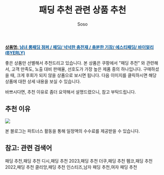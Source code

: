 ﻿---
layout: post
title:  "패딩 추천 관련 상품 추천"
author: Soso
categories: [ 패션의류 ]
tags: [패딩 추천,패딩 추천 디시,패딩 추천 2023,패딩 추천 더쿠,패딩 추천 펨코,패딩 추천 2022,패딩 추천 클리앙,패딩 추천 인스티즈,남자 패딩 추천,여자 패딩 추천]
image: https://ads-partners.coupang.com/image1/2CMtfNeC4stMnm1e2MzHYtZxvvM3wMEWouzx8kr7WQlzu8KBQka6_GkWNPe6ajvCN8g8l5CCk2vEQtDlWeQGlOGFl9K6cqBz-Wjh8f545wYAVcpTxN_Lc_yyAexPRHy2BZsDiYbetNpyu2a2HC0Fk3LszAhvyRWl7MkMQCrNrr8SNFpI1QPH4BYfB183bSd9YEU3cKAaotYPMOJWLis6RP_-51gcnbypmrBfbiAhPwE1wUuxfeNEo3tegrc_IUAfnYhbehWOyjK_Nt5B-tFEEHmzyRike6v6eEPAXgrMmPmI 
description: "쿠팡에서 패딩 추천 관련 상품으로 가장 고객 선호도가 높은 제품 중 하나입니다."
---

<a href="https://link.coupang.com/re/AFFSDP?lptag=AF5673682&pageKey=6944747380&itemId=16852678776&vendorItemId=84033776716&traceid=V0-153-54bbba33bd263672&requestid=20231116174038840114212657&token=31850C%7CMIXED"><b>상품명: <font color='#01579B'>남녀 롱패딩 점퍼 / 패딩/ 넉넉한 충전재 / 충분한 기장/ 에스티패딩/ 바이얼리(BYERLY)</font></b></a>

좋은 상품만 선별해서 추천드리고 있습니다.
본 상품은 쿠팡에서 "패딩 추천" 와 관련해서, 고객 만족도, 노출 대비 판매율, 선호도가 가장 높은 제품 중의 하나입니다.
구매하셨을 때, 크게 후회가 되지 않을 상품으로 보시면 됩니다. 
다음 이미지를 클릭하시면 해당 상품에 대한 상세 내용을 보실 수 있습니다.

바쁘시다면, 추천 이유로 좀더 요약해서 설명드렸으니, 참고 부탁드립니다.

## 추천 이유 

<a href="https://link.coupang.com/re/AFFSDP?lptag=AF5673682&pageKey=6944747380&itemId=16852678776&vendorItemId=84033776716&traceid=V0-153-54bbba33bd263672&requestid=20231116174038840114212657&token=31850C%7CMIXED"><img src="https://thumbnail6.coupangcdn.com/thumbnails/remote/q89/image/vendor_inventory/2b52/051e9d99987e011ee0aa1e168249dd3b84af11d6d09a50dfcb538679a1a5.jpg"></a> 

본 블로그는 파트너스 활동을 통해 일정액의 수수료를 제공받을 수 있습니다.

## 참고: 관련 검색어    
패딩 추천,패딩 추천 디시,패딩 추천 2023,패딩 추천 더쿠,패딩 추천 펨코,패딩 추천 2022,패딩 추천 클리앙,패딩 추천 인스티즈,남자 패딩 추천,여자 패딩 추천
